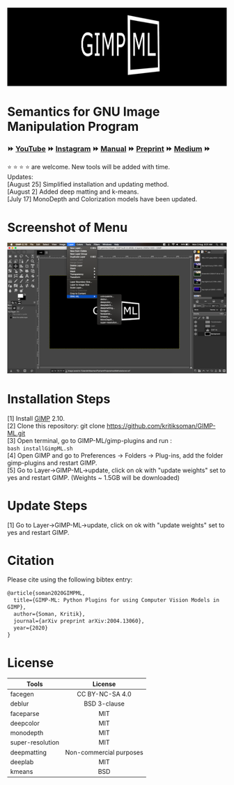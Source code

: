 <img src="https://github.com/kritiksoman/tmp/blob/master/cover.png" width="1280" height="180"> <br>
# Semantics for GNU Image Manipulation Program
### :fast_forward: [YouTube](https://www.youtube.com/channel/UCzZn99R6Zh0ttGqvZieT4zw) :fast_forward: [Instagram](https://www.instagram.com/explore/tags/gimpml/) :fast_forward: [Manual](https://github.com/kritiksoman/GIMP-ML/wiki/User-Manual) :fast_forward: [Preprint](https://arxiv.org/abs/2004.13060) :fast_forward: [Medium](https://medium.com/@kritiksoman) :fast_forward: <br>
:star: :star: :star: :star: are welcome. New tools will be added with time.<br>
Updates: <br>
[August 25] Simplified installation and updating method. <br>
[August 2] Added deep matting and k-means. <br>
[July 17] MonoDepth and Colorization models have been updated. <br>

# Screenshot of Menu
![image1](https://github.com/kritiksoman/tmp/blob/master/screenshot.png)

# Installation Steps
[1] Install [GIMP](https://www.gimp.org/downloads/) 2.10.<br>
[2] Clone this repository: git clone https://github.com/kritiksoman/GIMP-ML.git <br>
[3] Open terminal, go to GIMP-ML/gimp-plugins and run : <br>
    ```bash installGimpML.sh```<br>
[4] Open GIMP and go to Preferences -> Folders -> Plug-ins, add the folder gimp-plugins and restart GIMP. <br>
[5] Go to Layer->GIMP-ML->update, click on ok with "update weights" set to yes and restart GIMP. (Weights ~ 1.5GB will be downloaded)<br>

# Update Steps
[1] Go to Layer->GIMP-ML->update, click on ok with "update weights" set to yes and restart GIMP. <br>

# Citation
Please cite using the following bibtex entry:

```
@article{soman2020GIMPML,
  title={GIMP-ML: Python Plugins for using Computer Vision Models in GIMP},
  author={Soman, Kritik},
  journal={arXiv preprint arXiv:2004.13060},
  year={2020}
}
```

# License
| Tools | License |
| ------------- |:-------------:| 
| facegen | CC BY-NC-SA 4.0 |
| deblur | BSD 3-clause |
| faceparse | MIT |
| deepcolor | MIT | 
| monodepth | MIT |
| super-resolution | MIT |
| deepmatting | Non-commercial purposes |
| deeplab | MIT |
| kmeans | BSD |
